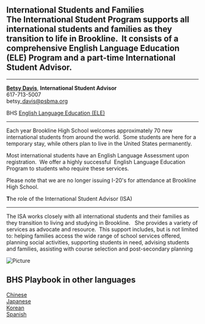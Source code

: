 International Students and Families  
The International Student Program supports all international students and families as they transition to life in Brookline.  It consists of a comprehensive English Language Education (ELE) Program and a part-time International Student Advisor.
-----------------------------------------------------------------------------------------------------------------------------------------------------------------------------------------------------------------------------------------------------------------------------------------

* * *

**[Betsy Davis](mailto:betsy_davis@psbma.org)**, **International Student Advisor**  
617-713-5007    
betsy\_davis@psbma.org  
  
BHS [English Language Education (ELE)  
](/english-language-learners.html)

* * *

﻿Each year Brookline High School welcomes approximately 70 new international students from around the world.  Some students are here for a temporary stay, while others plan to live in the United States permanently.    
  
Most international students have an English Language Assessment upon registration.  We offer a highly successful  English Language Education Program to students who require these services.    
  
​Please note that we are no longer issuing I-20's for attendance at Brookline High School.

**T**he role of the International Student Advisor (ISA)﻿  

-----------------------------------------------------------

The ISA works closely with all international students and their families as they transition to living and studying in Brookline.   She provides a variety of services as advocate and resource.  This support includes, but is not limited to: helping families access the wide range of school services offered, planning social activities, supporting students in need, advising students and families, assisting with course selection and post-secondary planning

![Picture](/uploads/8/0/1/5/801512/6591698.jpg?354)

BHS Playbook in other languages
-------------------------------

[Chinese](/uploads/8/0/1/5/801512/chinese_playbook_18.19_final.pdf)  
[Japanese](/uploads/8/0/1/5/801512/japanese_playbook_18.19_final.pdf)  
[Korean](/uploads/8/0/1/5/801512/korean_playbook_18.19_final.pdf)  
[Spanish](/uploads/8/0/1/5/801512/spanish_playbook_18.19_final.pdf)